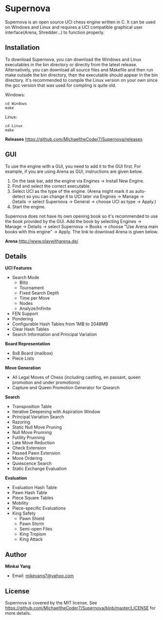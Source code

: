 # Supernova

Supernova is an open source UCI chess engine written in C. It can be used on Windows and Linux and requires a UCI compatible graphical user interface(Arena, Shredder...) to function properly.

Installation
------------
To download Supernova, you can download the Windows and Linux executables in the bin directory or directly from the latest release. Alternatively, you can download all source files and Makefile and then run make outside the bin directory, then the executable should appear in the bin directory. It's recommended to compile the Linux version on your own since the gcc version that was used for compling is quite old.

Windows:
```
cd Windows
make
```

Linux:
```
cd Linux
make
```
**Releases**
https://github.com/MichaeltheCoder7/Supernova/releases  

GUI
---
To use the engine with a GUI, you need to add it to the GUI first. 
For example, if you are using Arena as GUI, instructions are given below.

1. On the task bar, add the engine via Engines -> Install New Engine. 
2. Find and select the correct executable.
3. Select UCI as the type of the engine. 
(Arena might mark it as auto-detect so you can change it to UCI later via Engines -> Manage -> Details -> select Supernova -> General -> choose UCI as type -> Apply.)
4. Start the engine.

Supernova does not have its own opening book so it's recommended to use the book provided by the GUI. Add the book by selecting Engines -> Manage -> Details -> select Supernova -> Books -> choose "Use Arena main books with this engine" -> Apply. The link to download Arena is given below.

**Arena**
http://www.playwitharena.de/

Details
-------
**UCI Features** 
* Search Mode
  * Blitz
  * Tournament
  * Fixed Search Depth
  * Time per Move
  * Nodes
  * Analyze/Infinite
* FEN Support
* Pondering  
* Configurable Hash Tables from 1MB to 2048MB  
* Clear Hash Tables
* Search Information and Principal Variation

**Board Representation**
* 8x8 Board (mailbox)
* Piece Lists

**Move Generation**  
* All Legal Moves of Chess (including castling, en passant, queen promotion and under promotions)
* Capture and Queen Promotion Generator for Qsearch

**Search** 
* Transposition Table
* Iterative Deepening with Aspiration Window
* Principal Variation Search
* Razoring
* Static Null Move Pruning
* Null Move Prunning
* Futility Prunning
* Late Move Reduction
* Check Extension
* Passed Pawn Extension
* Move Ordering
* Quiescence Search
* Static Exchange Evaluation

**Evaluation** 
* Evaluation Hash Table
* Pawn Hash Table
* Piece Square Tables
* Mobility
* Piece-specific Evaluations
* King Safety
  * Pawn Shield
  * Pawn Storm
  * Semi-open Files
  * King Tropism
  * King Attack

Author
------
**Minkai Yang**
* Email: mikeyang7@yahoo.com

License
-------
Supernova is covered by the MIT license. See https://github.com/MichaeltheCoder7/Supernova/blob/master/LICENSE for more details.
